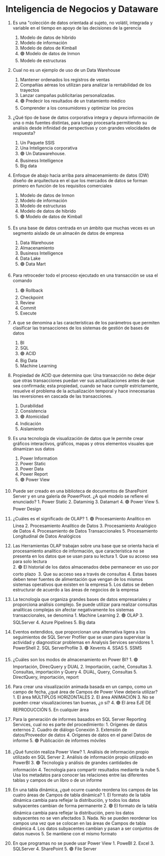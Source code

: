 # Inteligencia de Negocios y Dataware

1.  Es una "colección de datos orientada al sujeto, no volátil, integrada y variable en el tiempo en apoyo de las decisiones de la gerencia
    
    1.  Modelo de datos de hibrido
    2.  Modelo de información
    3.  Modelo de datos de Kimball
    4.  🟣 Modelo de datos de Inmon
    5.  Modelo de estructuras
 
2.  Cual no es un ejemplo de uso de un Data Warehouse
    
    1.  Mantener ordenados los registros de ventas
    2.  Compañías aéreas los utilizan para analizar la rentabilidad de los trayectos
    3.  Lanzar campañas publicitarias personalizadas.
    4. 🟣 Predecir los resultados de un tratamiento médico
    5.  Comprender a los consumidores y optimizar los precios

3.  ¿Qué tipo de base de datos corporativa integra y depura información de una o más fuentes distintas, para luego procesarla permitiendo su análisis desde infinidad de perspectivas y con grandes velocidades de respuesta?
    
    1.  Un Paquete SSIS
    2.  Una Inteligencia corporativa
    3. 🟣 Un Datawarehouse.
    4.  Business Intelligence
    5.  Big data

4.  Enfoque de abajo hacia arriba para almacenamiento de datos (DW) diseño de arquitectura en el que los mercados de datos se forman primero en función de los requisitos comerciales
    
    1.  Modelo de datos de Inmon
    2.  Modelo de información
    3.  Modelo de estructuras
    4.  Modelo de datos de hibrido
    5. 🟣 Modelo de datos de Kimball

5.  Es una base de datos centrada en un ámbito que muchas veces es un segmento aislado de un almacén de datos de empresa
    
    1.  Data Warehouse
    2.  Almacenamiento
    3.  Business Intelligence
    4.  Data Lake
    5. 🟣 Data Mart

6.  Para retroceder todo el proceso ejecutado en una transacción se usa el comando
    
    1. 🟣 Rollback
    2.  Checkpoint
    3.  Review
    4.  Commit
    5.  Execute

7.  A que se denomina a las características de los parámetros que permiten clasificar las transacciones de los sistemas de gestión de bases de datos
    
    1.  BI
    2.  SQL
    3. 🟣 ACID
    4.  Big Data
    5.  Machine Learning

8.  Propiedad de ACID que determina que: Una transacción no debe dejar que otras transacciones puedan ver sus actualizaciones antes de que sea confirmada; esta propiedad, cuando se hace cumplir estrictamente, resuelve el problema de la actualización temporal y hace innecesarias las reversiones en cascada de las transacciones.
    
    1.  Durabilidad
    2.  Consistencia
    3. 🟣 Atomicidad
    4.  Indicación
    5.  Aislamiento

9.  Es una tecnología de visualización de datos que le permite crear gráficos interactivos, gráficos, mapas y otros elementos visuales que dinamizan sus datos
	
    1.  Power Information
    2.  Power Static
    3.  Power Data
    4.  Power Report
    5. 🟣 Power View

10.  Puede ser creado en una biblioteca de documentos de SharePoint Server y en una galería de PowerPivot. ¿A qué modelo se refiere el enunciado?
	1.  Power Static
	2.  Dataminig
	3.  Datamart
	4. 🟣 Power View
	5.  Power Design

11.  ¿Cuáles es el significado de OLAP?
    1. 🟣 Procesamiento Analítico en Línea
    2.  Procesamiento Analítico de Datos
    3.  Procesamiento Analógico de Datos
    4.  Procesamiento de Datos Transaccionales
    5.  Procesamiento Longitudinal de Datos Analógicos

12.  Las Herramientas OLAP trabajan sobre una base que se orienta hacia el procesamiento analítico de información, que característica no se presenta en los datos que se usan para su lectura
    1.  Que su acceso sea para solo lectura  
    2. 🟣 El historial de los datos almacenados debe permanecer en uso por corto plazo 
    3.  Que su acceso sea a través de consultas
    4.  Estas bases deben tener fuentes de alimentación que vengan de los mismos sistemas operativos que existen en la empresa
    5.  Los datos se deben estructurar de acuerdo a las áreas de negocios de la empresa

13.  La tecnología que organiza grandes bases de datos empresariales y proporciona análisis complejo. Se puede utilizar para realizar consultas analíticas complejas sin afectar negativamente los sistemas transaccionales, se denomina
    1.  Machine Learning
    2. 🟣 OLAP
    3.  SQLServer
    4.  Azure Pipelines
    5.  Big data

14.  Eventos extendidos, que proporcionan una alternativa ligera a los seguimientos de SQL Server Profiler que se usan para supervisar la actividad y diagnosticar problemas en Analysis Services servidores
    1.  PowerShell
    2.  SQL ServerProfile
    3. 🟣 Xevents
    4.  SSAS
    5.  SSMS

15.  ¿Cuáles son los modos de almacenamiento en Power BI?
    1. 🟣 Importación, DirecQuery y DUAL
    2.  Importación, caché, Consultas
    3.  Consultas, importación y Query
    4.  DUAL, Query, Consultas
    5.  DirectQuery, importación, report

16.  Para crear una visualización animada basada en un campo, como un campo de fecha, ¿qué área de Campos de Power View debería utilizar?
    1.  El área MÚLTIPLOS HORIZONTALES
    2.  El área ANIMACIÓN
    3.  No se pueden crear visualizaciones tan buenas, ¿o sí?
    4. 🟣 El área EJE DE REPRODUCCIÓN
    5.  En cualquier área

17.  Para la generación de informes basados en SQL Server Reporting Services, cual no es parte del procedimiento:
    1.  Orígenes de datos externos
    2.  Cuadro de diálogo Conexión
    3.  Extensión de datos/Proveedor de datos
    4.  Orígenes de datos en el panel Datos de informe
    5. 🟣 Publicación de informes móviles

18.  ¿Qué función realiza Power View?
    1.  Análisis de información propio utilizado en SQL Server
    2. Análisis de información propio utilizado en PowerBI
    3. 🟣 Tecnología y análisis de grandes cantidades de información
    4.  Tecnología para compartir resultados mediante la nube
    5.  Usa los metadatos para conocer las relaciones entre las diferentes tablas y campos de un libro o de un informe

19.  En una tabla dinámica, ¿qué ocurre cuando reordena los campos de las cuatro áreas de Campos de tabla dinámica?
    1.  El formato de la tabla dinámica cambia para reflejar la distribución, y todos los datos subyacentes cambian de forma permanente
    2. 🟣 El formato de la tabla dinámica cambia para reflejar la distribución, pero los datos subyacentes no se ven afectados
    3.  Nada. No se pueden reordenar los campos una vez que se colocan en las áreas de Campos de tabla dinámica
    4.  Los datos subyacentes cambian y pasan a ser conjuntos de datos nuevos
    5.  Se mantiene con el mismo formato

20.  En que programas no se puede usar Power View
    1.  PoweBI
    2.  Excel
    3.  SQLServer
    4.  SharePoint
    5. 🟣 File Server